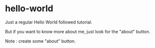# hello-world
Just a regular Hello World followed tutorial.

But if you want to know more about me, just look for the "about" button.

Note : create some "about" button.
